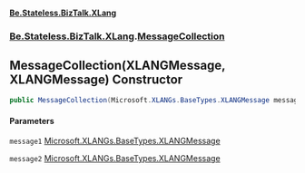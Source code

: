 #### [Be.Stateless.BizTalk.XLang](README.md 'README')
### [Be.Stateless.BizTalk.XLang](Be.Stateless.BizTalk.XLang.md 'Be.Stateless.BizTalk.XLang').[MessageCollection](MessageCollection.md 'Be.Stateless.BizTalk.XLang.MessageCollection')

## MessageCollection(XLANGMessage, XLANGMessage) Constructor

```csharp
public MessageCollection(Microsoft.XLANGs.BaseTypes.XLANGMessage message1, Microsoft.XLANGs.BaseTypes.XLANGMessage message2);
```
#### Parameters

<a name='Be.Stateless.BizTalk.XLang.MessageCollection.MessageCollection(Microsoft.XLANGs.BaseTypes.XLANGMessage,Microsoft.XLANGs.BaseTypes.XLANGMessage).message1'></a>

`message1` [Microsoft.XLANGs.BaseTypes.XLANGMessage](https://docs.microsoft.com/en-us/dotnet/api/Microsoft.XLANGs.BaseTypes.XLANGMessage 'Microsoft.XLANGs.BaseTypes.XLANGMessage')

<a name='Be.Stateless.BizTalk.XLang.MessageCollection.MessageCollection(Microsoft.XLANGs.BaseTypes.XLANGMessage,Microsoft.XLANGs.BaseTypes.XLANGMessage).message2'></a>

`message2` [Microsoft.XLANGs.BaseTypes.XLANGMessage](https://docs.microsoft.com/en-us/dotnet/api/Microsoft.XLANGs.BaseTypes.XLANGMessage 'Microsoft.XLANGs.BaseTypes.XLANGMessage')